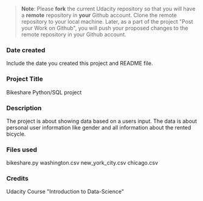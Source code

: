 >**Note**: Please **fork** the current Udacity repository so that you will have a **remote** repository in **your** Github account. Clone the remote repository to your local machine. Later, as a part of the project "Post your Work on Github", you will push your proposed changes to the remote repository in your Github account.

### Date created
Include the date you created this project and README file.

### Project Title
Bikeshare Python/SQL project

### Description
The project is about showing data based on a users input. The data is about personal user information like gender and all information about the rented bicycle.

### Files used
bikeshare.py
washington.csv
new_york_city.csv
chicago.csv

### Credits
Udacity Course "Introduction to Data-Science"
